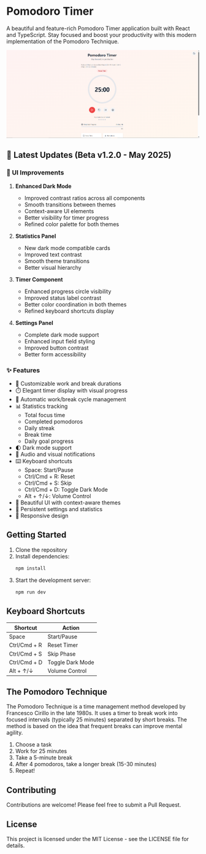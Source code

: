 # Pomodoro Timer

A beautiful and feature-rich Pomodoro Timer application built with React and TypeScript. Stay focused and boost your productivity with this modern implementation of the Pomodoro Technique.

![Pomodoro Timer](./pomodoro_app1.png)

## 🚀 Latest Updates (Beta v1.2.0 - May 2025)

### 🎨 UI Improvements

1. **Enhanced Dark Mode**
   - Improved contrast ratios across all components
   - Smooth transitions between themes
   - Context-aware UI elements
   - Better visibility for timer progress
   - Refined color palette for both themes

2. **Statistics Panel**
   - New dark mode compatible cards
   - Improved text contrast
   - Smooth theme transitions
   - Better visual hierarchy

3. **Timer Component**
   - Enhanced progress circle visibility
   - Improved status label contrast
   - Better color coordination in both themes
   - Refined keyboard shortcuts display

4. **Settings Panel**
   - Complete dark mode support
   - Enhanced input field styling
   - Improved button contrast
   - Better form accessibility

### ✨ Features

- 🎯 Customizable work and break durations
- ⏱️ Elegant timer display with visual progress
- 🔄 Automatic work/break cycle management
- 📊 Statistics tracking
  - Total focus time
  - Completed pomodoros
  - Daily streak
  - Break time
  - Daily goal progress
- 🌓 Dark mode support
- 🔔 Audio and visual notifications
- ⌨️ Keyboard shortcuts
  - Space: Start/Pause
  - Ctrl/Cmd + R: Reset
  - Ctrl/Cmd + S: Skip
  - Ctrl/Cmd + D: Toggle Dark Mode
  - Alt + ↑/↓: Volume Control
- 🎨 Beautiful UI with context-aware themes
- 💾 Persistent settings and statistics
- 📱 Responsive design

## Getting Started

1. Clone the repository
2. Install dependencies:
   ```bash
   npm install
   ```
3. Start the development server:
   ```bash
   npm run dev
   ```

## Keyboard Shortcuts

| Shortcut      | Action           |
|---------------|------------------|
| Space         | Start/Pause      |
| Ctrl/Cmd + R  | Reset Timer      |
| Ctrl/Cmd + S  | Skip Phase       |
| Ctrl/Cmd + D  | Toggle Dark Mode |
| Alt + ↑/↓     | Volume Control   |

## The Pomodoro Technique

The Pomodoro Technique is a time management method developed by Francesco Cirillo in the late 1980s. It uses a timer to break work into focused intervals (typically 25 minutes) separated by short breaks. The method is based on the idea that frequent breaks can improve mental agility.

1. Choose a task
2. Work for 25 minutes
3. Take a 5-minute break
4. After 4 pomodoros, take a longer break (15-30 minutes)
5. Repeat!

## Contributing

Contributions are welcome! Please feel free to submit a Pull Request.

## License

This project is licensed under the MIT License - see the LICENSE file for details.

